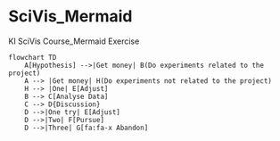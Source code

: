 # SciVis_Mermaid
KI SciVis Course_Mermaid Exercise
```Mermaid
flowchart TD
    A[Hypothesis] -->|Get money| B(Do experiments related to the project) 
    A --> |Get money| H(Do experiments not related to the project) 
    H --> |One| E[Adjust]
    B --> C[Analyse Data]
    C --> D{Discussion}
    D -->|One try| E[Adjust]
    D -->|Two| F[Pursue]
    D -->|Three| G[fa:fa-x Abandon]
```

